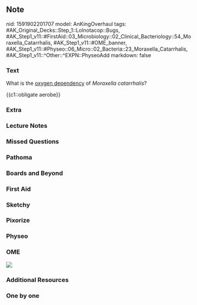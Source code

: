 ## Note
nid: 1591902201707
model: AnKingOverhaul
tags: #AK_Original_Decks::Step_1::Lolnotacop::Bugs, #AK_Step1_v11::#FirstAid::03_Microbiology::02_Clinical_Bacteriology::54_Moraxella_Catarrhalis, #AK_Step1_v11::#OME_banner, #AK_Step1_v11::#Physeo::06_Micro::02_Bacteria::23_Moraxella_Catarrhalis, #AK_Step1_v11::^Other::^EXPN::PhyseoAdd
markdown: false

### Text
What is the <u>oxygen dependency</u> of <i>Moraxella
catarrhalis</i>?
<div>
  {{c1::obligate aerobe}}
</div>

### Extra


### Lecture Notes


### Missed Questions


### Pathoma


### Boards and Beyond


### First Aid


### Sketchy


### Pixorize


### Physeo


### OME
<div class="ome-widget">
  <a href="https://onlinemeded.org?ref=anki"><img src=
  "_OME_AnkiFlashcards_General_4.png"></a>
</div>

### Additional Resources


### One by one

